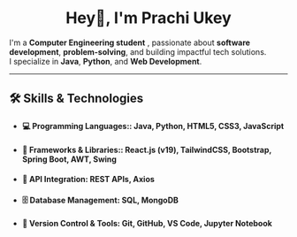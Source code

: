 <h1 align="center">Hey👋, I'm Prachi Ukey</h1>

I'm a **Computer Engineering student** , passionate about **software development**, **problem-solving**, and building impactful tech solutions.  
I specialize in **Java**, **Python**, and **Web Development**.

---

## 🛠️ Skills & Technologies

- #### 💻 Programming Languages:: Java, Python, HTML5, CSS3, JavaScript  
- #### 🚀 Frameworks & Libraries:: React.js (v19), TailwindCSS, Bootstrap, Spring Boot, AWT, Swing  
- #### 🔌 API Integration: REST APIs, Axios  
- #### 🗄️ Database Management: SQL, MongoDB  
- #### 🧰 Version Control & Tools: Git, GitHub, VS Code, Jupyter Notebook
